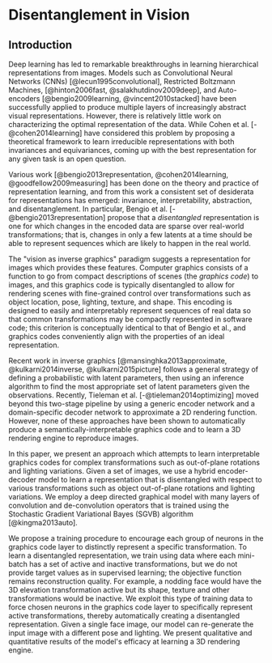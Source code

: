 # Disentanglement in Vision

## Introduction

Deep learning has led to remarkable breakthroughs in learning hierarchical representations from images. Models such as Convolutional Neural Networks (CNNs) [@lecun1995convolutional], Restricted Boltzmann Machines, [@hinton2006fast, @salakhutdinov2009deep], and Auto-encoders [@bengio2009learning, @vincent2010stacked] have been successfully applied to produce multiple layers of increasingly abstract visual representations. However, there is relatively little work on characterizing the optimal representation of the data. While  Cohen et al. [-@cohen2014learning] have considered this problem by proposing a theoretical framework to learn irreducible representations with both invariances and equivariances, coming up with the best representation for any given task is an open question.

Various work [@bengio2013representation, @cohen2014learning, @goodfellow2009measuring] has been done on the theory and practice of representation learning, and from this work a consistent set of desiderata for representations has emerged: invariance, interpretability, abstraction, and disentanglement. In particular, Bengio et al. [-@bengio2013representation] propose that a _disentangled_ representation is one for which changes in the encoded data are sparse over real-world transformations; that is, changes in only a few latents at a time should be able to represent sequences which are likely to happen in the real world.

The "vision as inverse graphics" paradigm suggests a representation for images which provides these features. Computer graphics consists of a function to go from compact descriptions of scenes (the _graphics code_) to images, and this graphics code is typically disentangled to allow for rendering scenes with fine-grained control over transformations such as object location, pose, lighting, texture, and shape. This encoding is designed to easily and interpretably represent sequences of real data so that common transformations may be compactly represented in software code; this criterion is conceptually identical to that of Bengio et al., and graphics codes conveniently align with the properties of an ideal representation.

Recent work in inverse graphics [@mansinghka2013approximate, @kulkarni2014inverse, @kulkarni2015picture] follows a general strategy of defining a probabilistic with latent parameters, then using an inference algorithm to find the most appropriate set of latent parameters given the observations. Recently, Tieleman et al. [-@tieleman2014optimizing] moved beyond this two-stage pipeline by using a generic encoder network and a domain-specific decoder network to approximate a 2D rendering function. However, none of these approaches have been shown to automatically produce a semantically-interpretable graphics code and to learn a 3D rendering engine to reproduce images.

In this paper, we present an approach which attempts to learn interpretable graphics codes for complex transformations such as out-of-plane rotations and lighting variations. Given a set of images, we use a hybrid encoder-decoder model to learn a representation that is disentangled with respect to various transformations such as object out-of-plane rotations and lighting variations. We employ a deep directed graphical model with many layers of convolution and de-convolution operators that is trained using the Stochastic Gradient Variational Bayes (SGVB) algorithm [@kingma2013auto].

We propose a training procedure to encourage each group of neurons in the graphics code layer to distinctly represent a specific transformation. To learn a disentangled representation, we train using data where each mini-batch has a set of active and inactive transformations, but we do not provide target values as in supervised learning; the objective function remains reconstruction quality. For example, a nodding face would have the 3D elevation transformation active but its shape, texture and other transformations would be inactive. We exploit this type of training data to force chosen neurons in the graphics code layer to specifically represent active transformations, thereby automatically creating a disentangled representation. Given a single face image, our model can re-generate the input image with a different pose and lighting. We present qualitative and quantitative results of the model's efficacy at learning a 3D rendering engine.

